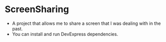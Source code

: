 # ScreenSharing
* A project that allows me to share a screen that I was dealing with in the past.
* You can install and run DevExpress dependencies.
